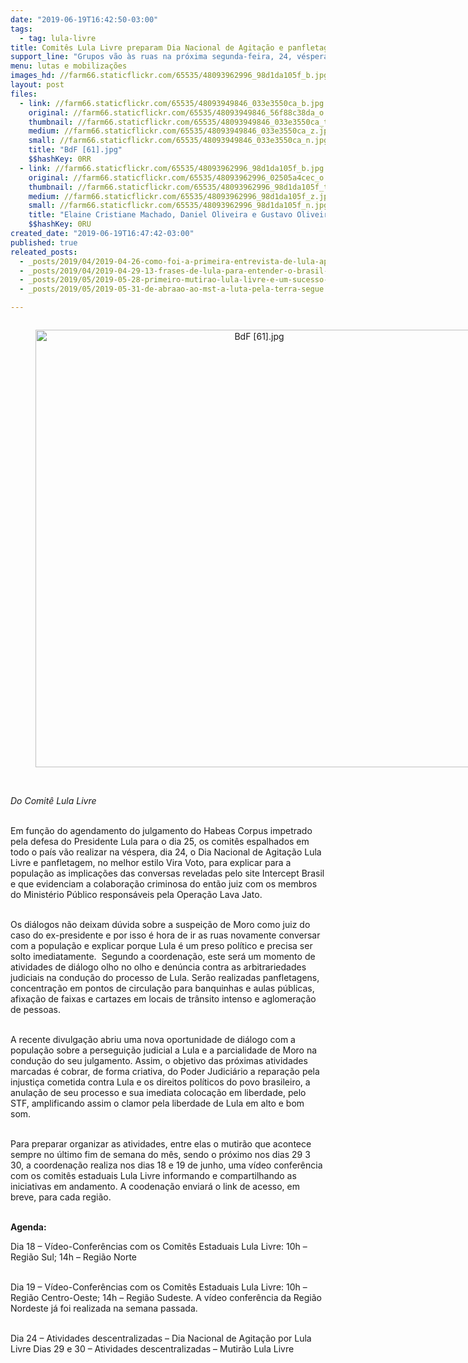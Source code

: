 ```yaml
---
date: "2019-06-19T16:42:50-03:00"
tags:
  - tag: lula-livre
title: Comitês Lula Livre preparam Dia Nacional de Agitação e panfletagem
support_line: "Grupos vão às ruas na próxima segunda-feira, 24, véspera do julgamento no STF do pedido de habeas corpus feito pela defesa Lula"
menu: lutas e mobilizações
images_hd: //farm66.staticflickr.com/65535/48093962996_98d1da105f_b.jpg
layout: post
files:
  - link: //farm66.staticflickr.com/65535/48093949846_033e3550ca_b.jpg
    original: //farm66.staticflickr.com/65535/48093949846_56f88c38da_o.jpg
    thumbnail: //farm66.staticflickr.com/65535/48093949846_033e3550ca_t.jpg
    medium: //farm66.staticflickr.com/65535/48093949846_033e3550ca_z.jpg
    small: //farm66.staticflickr.com/65535/48093949846_033e3550ca_n.jpg
    title: "BdF [61].jpg"
    $$hashKey: 0RR
  - link: //farm66.staticflickr.com/65535/48093962996_98d1da105f_b.jpg
    original: //farm66.staticflickr.com/65535/48093962996_02505a4cec_o.jpg
    thumbnail: //farm66.staticflickr.com/65535/48093962996_98d1da105f_t.jpg
    medium: //farm66.staticflickr.com/65535/48093962996_98d1da105f_z.jpg
    small: //farm66.staticflickr.com/65535/48093962996_98d1da105f_n.jpg
    title: "Elaine Cristiane Machado, Daniel Oliveira e Gustavo Oliveira.jpg"
    $$hashKey: 0RU
created_date: "2019-06-19T16:47:42-03:00"
published: true
releated_posts:
  - _posts/2019/04/2019-04-26-como-foi-a-primeira-entrevista-de-lula-apos-a-prisao-politica.md
  - _posts/2019/04/2019-04-29-13-frases-de-lula-para-entender-o-brasil-nos-dias-de-hoje.md
  - _posts/2019/05/2019-05-28-primeiro-mutirao-lula-livre-e-um-sucesso-nas-ruas-de-todo-o-brasil.md
  - _posts/2019/05/2019-05-31-de-abraao-ao-mst-a-luta-pela-terra-segue.md

---
```

<div style="text-align:center">
<figure class="image" style="display:inline-block"><img alt="BdF [61].jpg" height="700" src="//farm66.staticflickr.com/65535/48093949846_033e3550ca_b.jpg" width="700" />
<figcaption></figcaption>
</figure>
</div>

<p><br />
<em>Do Comit&ecirc; Lula Livre</em></p>

<p><br />
Em fun&ccedil;&atilde;o do agendamento do julgamento do Habeas Corpus impetrado pela defesa do Presidente Lula para o dia 25, os comit&ecirc;s espalhados em todo o pa&iacute;s v&atilde;o realizar na v&eacute;spera, dia 24, o Dia Nacional de Agita&ccedil;&atilde;o Lula Livre e panfletagem, no melhor estilo Vira Voto, para explicar para a popula&ccedil;&atilde;o as implica&ccedil;&otilde;es das conversas reveladas pelo site Intercept Brasil e que evidenciam a colabora&ccedil;&atilde;o criminosa do ent&atilde;o juiz com os membros do Minist&eacute;rio P&uacute;blico respons&aacute;veis pela Opera&ccedil;&atilde;o Lava Jato.<br />
&nbsp;</p>

<p>Os di&aacute;logos n&atilde;o deixam d&uacute;vida sobre a suspei&ccedil;&atilde;o de Moro como juiz do caso do ex-presidente e por isso &eacute; hora de ir as ruas novamente conversar com a popula&ccedil;&atilde;o e explicar porque Lula &eacute; um preso pol&iacute;tico e precisa ser solto imediatamente.&nbsp; Segundo a coordena&ccedil;&atilde;o, este ser&aacute; um momento de atividades de di&aacute;logo olho no olho e den&uacute;ncia contra as arbitrariedades judiciais na condu&ccedil;&atilde;o do processo de Lula. Ser&atilde;o realizadas panfletagens, concentra&ccedil;&atilde;o em pontos de circula&ccedil;&atilde;o para banquinhas e aulas p&uacute;blicas, afixa&ccedil;&atilde;o de faixas e cartazes em locais de tr&acirc;nsito intenso e aglomera&ccedil;&atilde;o de pessoas.<br />
&nbsp;</p>

<p>A recente divulga&ccedil;&atilde;o abriu uma nova oportunidade de di&aacute;logo com a popula&ccedil;&atilde;o sobre a persegui&ccedil;&atilde;o judicial a Lula e a parcialidade de Moro na condu&ccedil;&atilde;o do seu julgamento. Assim, o objetivo das pr&oacute;ximas atividades marcadas &eacute; cobrar, de forma criativa, do Poder Judici&aacute;rio a repara&ccedil;&atilde;o pela injusti&ccedil;a cometida contra Lula e os direitos pol&iacute;ticos do povo brasileiro, a anula&ccedil;&atilde;o de seu processo e sua imediata coloca&ccedil;&atilde;o em liberdade, pelo STF, amplificando assim o clamor pela liberdade de Lula em alto e bom som.<br />
&nbsp;</p>

<p>Para preparar organizar as atividades, entre elas o mutir&atilde;o que acontece sempre no &uacute;ltimo fim de semana do m&ecirc;s, sendo o pr&oacute;ximo nos dias 29 3 30, a coordena&ccedil;&atilde;o realiza nos dias 18 e 19 de junho, uma v&iacute;deo confer&ecirc;ncia com os comit&ecirc;s estaduais Lula Livre informando e compartilhando as iniciativas em andamento. A coodena&ccedil;&atilde;o enviar&aacute; o link de acesso, em breve, para cada regi&atilde;o.<br />
&nbsp;</p>

<p><strong>Agenda:</strong></p>

<p>Dia 18 &ndash; V&iacute;deo-Confer&ecirc;ncias com os Comit&ecirc;s Estaduais Lula Livre: 10h &ndash; Regi&atilde;o Sul; 14h &ndash; Regi&atilde;o Norte<br />
&nbsp;</p>

<p>Dia 19 &ndash; V&iacute;deo-Confer&ecirc;ncias com os Comit&ecirc;s Estaduais Lula Livre: 10h &ndash; Regi&atilde;o Centro-Oeste; 14h &ndash; Regi&atilde;o Sudeste. A v&iacute;deo confer&ecirc;ncia da Regi&atilde;o Nordeste j&aacute; foi realizada na semana passada.<br />
&nbsp;</p>

<p>Dia 24 &ndash; Atividades descentralizadas &ndash; Dia Nacional de Agita&ccedil;&atilde;o por Lula Livre Dias 29 e 30 &ndash; Atividades descentralizadas &ndash; Mutir&atilde;o Lula Livre<br />
&nbsp;</p>
